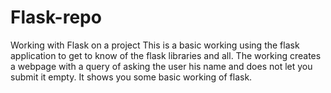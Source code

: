 # Flask-repo
Working with Flask on a project
This is a basic working using the flask application to get to know of the flask libraries and all.
The working creates a webpage with a query of asking the user his name and does not let you submit it empty.
It shows you some basic working of flask.
